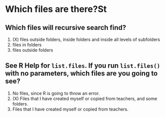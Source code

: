 # Which files are there?St 

## Which files will **recursive** search find? 

1. (X) files outside folders, inside folders and inside all levels of subfolders
2. files in folders 
3. files outside folders


## See R Help for `list.files`. If you run `list.files()` with no parameters, which files are you going to see?

1. No files, since R is going to throw an error.
2. (X) Files that I have created myself or copied from teachers, and some folders. 
3. Files that I have created myself or copied from teachers.


